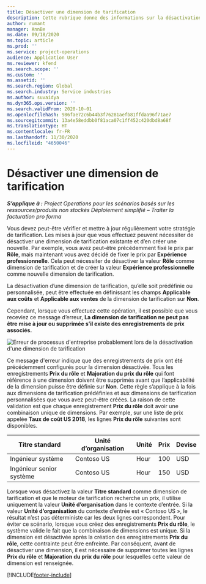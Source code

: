 ```yaml
---
title: Désactiver une dimension de tarification
description: Cette rubrique donne des informations sur la désactivation des dimensions de tarification.
author: rumant
manager: AnnBe
ms.date: 09/18/2020
ms.topic: article
ms.prod: ''
ms.service: project-operations
audience: Application User
ms.reviewer: kfend
ms.search.scope: ''
ms.custom: ''
ms.assetid: ''
ms.search.region: Global
ms.search.industry: Service industries
ms.author: suvaidya
ms.dyn365.ops.version: ''
ms.search.validFrom: 2020-10-01
ms.openlocfilehash: 986fae72c6b44b3f76281aefb81ffdaa96f71ae7
ms.sourcegitcommit: 13a4e58eddbb0f81aca07c1ff452c420dbd8a68f
ms.translationtype: HT
ms.contentlocale: fr-FR
ms.lasthandoff: 11/30/2020
ms.locfileid: "4650046"
---
```

# <a name="turning-off-a-pricing-dimension"></a>Désactiver une dimension de tarification

_**S’applique à :** Project Operations pour les scénarios basés sur les ressources/produits non stockés Déploiement simplifié – Traiter la facturation pro forma_

Vous devez peut-être vérifier et mettre à jour régulièrement votre stratégie de tarification. Les mises à jour que vous effectuez peuvent nécessiter de désactiver une dimension de tarification existante et d’en créer une nouvelle. Par exemple, vous avez peut-être précédemment fixé le prix par **Rôle**, mais maintenant vous avez décidé de fixer le prix par **Expérience professionnelle**. Cela peut nécessiter de désactiver la valeur **Rôle** comme dimension de tarification et de créer la valeur **Expérience professionnelle** comme nouvelle dimension de tarification. 

La désactivation d’une dimension de tarification, qu’elle soit prédéfinie ou personnalisée, peut être effectuée en définissant les champs **Applicable aux coûts** et **Applicable aux ventes** de la dimension de tarification sur **Non**.

Cependant, lorsque vous effectuez cette opération, il est possible que vous receviez ce message d’erreur, **La dimension de tarification ne peut pas être mise à jour ou supprimée s’il existe des enregistrements de prix associés.**

![Erreur de processus d'entreprise probablement lors de la désactivation d'une dimension de tarification](media/Business-Process-Error.png)

Ce message d'erreur indique que des enregistrements de prix ont été précédemment configurés pour la dimension désactivée. Tous les enregistrements **Prix du rôle** et **Majoration du prix du rôle** qui font référence à une dimension doivent être supprimés avant que l’applicabilité de la dimension puisse être définie sur **Non**. Cette règle s’applique à la fois aux dimensions de tarification prédéfinies et aux dimensions de tarification personnalisées que vous avez peut-être créées. La raison de cette validation est que chaque enregistrement **Prix du rôle** doit avoir une combinaison unique de dimensions. Par exemple, sur une liste de prix appelée **Taux de coût US 2018**, les lignes **Prix du rôle** suivantes sont disponibles. 

| Titre standard         | Unité d’organisation    |Unité   |Prix  |Devise  |
| -----------------------|-------------|-------|-------|----------|
| Ingénieur système|Contoso US|Hour| 100|USD|
| Ingénieur senior système|Contoso US|Hour| 150| USD|


Lorsque vous désactivez la valeur **Titre standard** comme dimension de tarification et que le moteur de tarification recherche un prix, il utilise uniquement la valeur **Unité d’organisation** dans le contexte d’entrée. Si la valeur **Unité d’organisation** du contexte d’entrée est « Contoso US », le résultat n’est pas déterministe car les deux lignes correspondent. Pour éviter ce scénario, lorsque vous créez des enregistrements **Prix du rôle**, le système valide le fait que la combinaison de dimensions est unique. Si la dimension est désactivée après la création des enregistrements **Prix du rôle**, cette contrainte peut être enfreinte. Par conséquent, avant de désactiver une dimension, il est nécessaire de supprimer toutes les lignes **Prix du rôle** et **Majoration du prix du rôle** pour lesquelles cette valeur de dimension est renseignée.


[!INCLUDE[footer-include](../includes/footer-banner.md)]